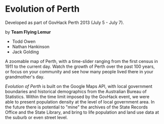 Evolution of Perth
==================

Developed as part of GovHack Perth 2013 (July 5 - July 7).

by **Team Flying Lemur**
- Todd Owen
- Nathan Hankinson
- Jack Golding

A zoomable map of Perth, with a time-slider ranging from the first census in
1911 to the current day. Watch the growth of Perth over the past 100 years,
or focus on your community and see how many people lived there in your
grandmother's day.

*Evolution of Perth* is built on the Google Maps API, with local government
boundaries and historical demographics from the Australian Bureau of
Statistics. Within the time limit imposed by the GovHack event, we were
able to present population density at the level of local government
area. In the future there is potential to "mine" the archives of the
State Records Office and the State Library, and bring to life population
and land use data at the suburb or even street level.
